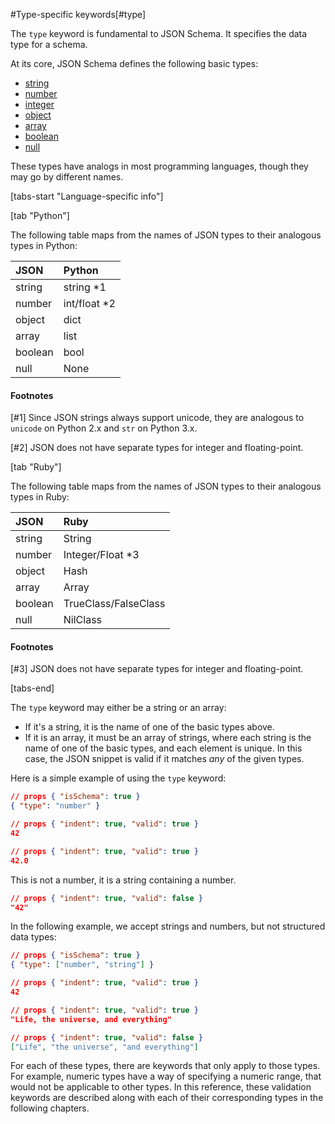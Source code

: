 #Type-specific keywords[#type]

The `type` keyword is fundamental to JSON Schema. It specifies the data
type for a schema.

At its core, JSON Schema defines the following basic types:

- [string](/understanding-json-schema/reference/string)
- [number](/understanding-json-schema/reference/numeric#number)
- [integer](/understanding-json-schema/reference/numeric#integer)
- [object](/understanding-json-schema/reference/object)
- [array](/understanding-json-schema/reference/array)
- [boolean](/understanding-json-schema/reference/boolean)
- [null](/understanding-json-schema/reference/null)

These types have analogs in most programming languages, though they may
go by different names.

[tabs-start "Language-specific info"]

[tab "Python"]

The following table maps from the names of JSON types to their
analogous types in Python:

| JSON    | Python                                                |
|:----|:------------------------------------------------------|
| string | string *1                                             |
| number | int/float *2                                          |
| object | dict |
| array | list |
| boolean | bool |
| null | None |

#### Footnotes

[#1] Since JSON strings always support unicode, they are
analogous to `unicode` on Python 2.x and `str` on
Python 3.x.

[#2] JSON does not have separate types for integer and
floating-point.

[tab "Ruby"]

The following table maps from the names of JSON types to their
analogous types in Ruby:

| JSON    | Ruby                             |
|:----|:---------------------------------|
| string | String                           |
| number | Integer/Float *3                 |
| object | Hash                             |
| array | Array                            |
| boolean | TrueClass/FalseClass             |
| null | NilClass                             |

#### Footnotes

[#3] JSON does not have separate types for integer and
floating-point.

[tabs-end]

The `type` keyword may either be a string or an array:

-   If it\'s a string, it is the name of one of the basic types above.
-   If it is an array, it must be an array of strings, where each string
    is the name of one of the basic types, and each element is unique.
    In this case, the JSON snippet is valid if it matches *any* of the
    given types.

Here is a simple example of using the `type` keyword:

```json
// props { "isSchema": true }
{ "type": "number" }
```
```json
// props { "indent": true, "valid": true }
42
```
```json
// props { "indent": true, "valid": true }
42.0
```
This is not a number, it is a string containing a number.

```json
// props { "indent": true, "valid": false }
"42"
```

In the following example, we accept strings and numbers, but not
structured data types:

```json
// props { "isSchema": true }
{ "type": ["number", "string"] }
```
```json
// props { "indent": true, "valid": true }
42
```
```json
// props { "indent": true, "valid": true }
"Life, the universe, and everything"
```
```json
// props { "indent": true, "valid": false }
["Life", "the universe", "and everything"]
```

For each of these types, there are keywords that only apply to those
types. For example, numeric types have a way of specifying a numeric
range, that would not be applicable to other types. In this reference,
these validation keywords are described along with each of their
corresponding types in the following chapters.
